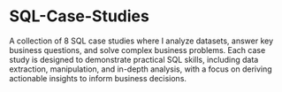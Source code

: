 # SQL-Case-Studies
A collection of 8 SQL case studies where I analyze datasets, answer key business questions, and solve complex business problems. Each case study is designed to demonstrate practical SQL skills, including data extraction, manipulation, and in-depth analysis, with a focus on deriving actionable insights to inform business decisions.
